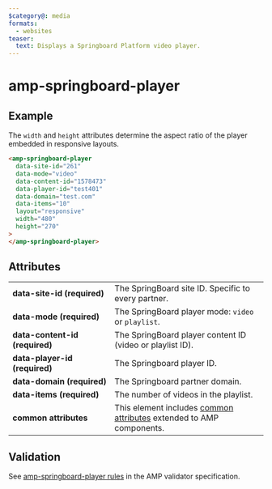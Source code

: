 ```yaml
---
$category@: media
formats:
  - websites
teaser:
  text: Displays a Springboard Platform video player.
---
```


# amp-springboard-player

## Example

The `width` and `height` attributes determine the aspect ratio of the player embedded in responsive layouts.

```html
<amp-springboard-player
  data-site-id="261"
  data-mode="video"
  data-content-id="1578473"
  data-player-id="test401"
  data-domain="test.com"
  data-items="10"
  layout="responsive"
  width="480"
  height="270"
>
</amp-springboard-player>
```

## Attributes

<table>
  <tr>
    <td width="40%"><strong>data-site-id (required)</strong></td>
    <td>The SpringBoard site ID. Specific to every partner.</td>
  </tr>
  <tr>
    <td width="40%"><strong>data-mode (required)</strong></td>
    <td>The SpringBoard player mode: <code>video</code> or <code>playlist</code>.</td>
  </tr>
  <tr>
    <td width="40%"><strong>data-content-id (required)</strong></td>
    <td>The SpringBoard player content ID (video or playlist ID).</td>
  </tr>
  <tr>
    <td width="40%"><strong>data-player-id (required)</strong></td>
    <td>The Springboard player ID.</td>
  </tr>
  <tr>
    <td width="40%"><strong>data-domain (required)</strong></td>
    <td>The Springboard partner domain.</td>
  </tr>
  <tr>
    <td width="40%"><strong>data-items (required)</strong></td>
    <td>The number of videos in the playlist.</td>
  </tr>
  <tr>
    <td width="40%"><strong>common attributes</strong></td>
    <td>This element includes <a href="https://amp.dev/documentation/guides-and-tutorials/learn/common_attributes">common attributes</a> extended to AMP components.</td>
  </tr>
</table>

## Validation

See [amp-springboard-player rules](https://github.com/ampproject/amphtml/blob/main/extensions/amp-springboard-player/validator-amp-springboard-player.protoascii) in the AMP validator specification.
